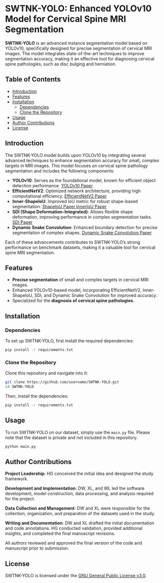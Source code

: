 
# SWTNK-YOLO: Enhanced YOLOv10 Model for Cervical Spine MRI Segmentation

**SWTNK-YOLO** is an advanced instance segmentation model based on YOLOv10, specifically designed for precise segmentation of cervical MRI images. The model integrates state-of-the-art techniques to improve segmentation accuracy, making it an effective tool for diagnosing cervical spine pathologies, such as disc bulging and herniation.

## Table of Contents

- [Introduction](#introduction)
- [Features](#features)
- [Installation](#installation)
  - [Dependencies](#dependencies)
  - [Clone the Repository](#clone-the-repository)
- [Usage](#usage)
- [Author Contributions](#author-contributions)
- [License](#license)

## Introduction

The SWTNK-YOLO model builds upon YOLOv10 by integrating several advanced techniques to enhance segmentation accuracy for small, complex targets in MRI images. This model focuses on cervical spine pathology segmentation and includes the following components:

- **YOLOv10**: Serves as the foundational model, known for efficient object detection performance. [YOLOv10 Paper](https://arxiv.org/pdf/2405.14458)
- **EfficientNetV2**: Optimized network architecture, providing high computational efficiency. [EfficientNetV2 Paper](https://arxiv.org/pdf/2104.00298)
- **Inner-ShapeIoU**: Improved IoU metric for robust shape-based segmentation. [ShapeIoU Paper](https://arxiv.org/pdf/2312.17663),[InnerIoU Paper](https://arxiv.org/pdf/2311.02877)
- **SDI (Shape Deformation-Integrated)**: Allows flexible shape deformation, improving performance in complex segmentation tasks. [SDI Paper](https://arxiv.org/pdf/2311.17791v1)
- **Dynamic Snake Convolution**: Enhanced boundary detection for precise segmentation of complex shapes. [Dynamic Snake Convolution Paper](https://arxiv.org/pdf/2307.08388)

Each of these advancements contributes to SWTNK-YOLO’s strong performance on benchmark datasets, making it a valuable tool for cervical spine MRI segmentation.

## Features

- **Precise segmentation** of small and complex targets in cervical MRI images.
- Enhanced YOLOv10-based model, incorporating EfficientNetV2, Inner-ShapeIoU, SDI, and Dynamic Snake Convolution for improved accuracy.
- Specialized for the **diagnosis of cervical spine pathologies**.

## Installation

### Dependencies

To set up SWTNK-YOLO, first install the required dependencies:

```bash
pip install -r requirements.txt
```

### Clone the Repository

Clone this repository and navigate into it:

```bash
git clone https://github.com/username/SWTNK-YOLO.git
cd SWTNK-YOLO
```

Then, install the dependencies:

```bash
pip install -r requirements.txt
```

## Usage

To run SWTNK-YOLO on our dataset, simply use the `main.py` file. Please note that the dataset is private and not included in this repository.

```bash
python main.py
```

## Author Contributions

**Project Leadership**: HG conceived the initial idea and designed the study framework.

**Development and Implementation**: DW, XL, and WL led the software development, model construction, data processing, and analysis required for the project.

**Data Collection and Management**: DW and XL were responsible for the collection, organization, and preparation of the datasets used in the study.

**Writing and Documentation**: DW and XL drafted the initial documentation and code annotations. HG conducted validation, provided additional insights, and completed the final manuscript revisions.

All authors reviewed and approved the final version of the code and manuscript prior to submission.

## License

SWTNK-YOLO is licensed under the [GNU General Public License v3.0](https://www.gnu.org/licenses/gpl-3.0.en.html).
